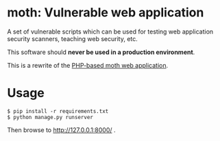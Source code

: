 moth: Vulnerable web application
================================

A set of vulnerable scripts which can be used for testing web application security scanners, teaching web security, etc.

This software should **never be used in a production environment**.

This is a rewrite of the [PHP-based moth web application](https://github.com/andresriancho/w3af-moth).

Usage
=====

```console
$ pip install -r requirements.txt
$ python manage.py runserver
```

Then browse to http://127.0.0.1:8000/ .

